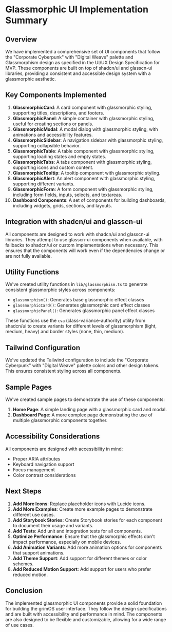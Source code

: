 # Glassmorphic UI Implementation Summary

## Overview

We have implemented a comprehensive set of UI components that follow the "Corporate Cyberpunk" with "Digital Weave" palette and Glassmorphism design as specified in the UI/UX Design Specification for MVP. These components are built on top of shadcn/ui and glasscn-ui libraries, providing a consistent and accessible design system with a glassmorphic aesthetic.

## Key Components Implemented

1. **GlassmorphicCard**: A card component with glassmorphic styling, supporting titles, descriptions, and footers.
2. **GlassmorphicPanel**: A simple container with glassmorphic styling, useful for creating sections or panels.
3. **GlassmorphicModal**: A modal dialog with glassmorphic styling, with animations and accessibility features.
4. **GlassmorphicSidebar**: A navigation sidebar with glassmorphic styling, supporting collapsible behavior.
5. **GlassmorphicTable**: A table component with glassmorphic styling, supporting loading states and empty states.
6. **GlassmorphicTabs**: A tabs component with glassmorphic styling, supporting icons and custom content.
7. **GlassmorphicTooltip**: A tooltip component with glassmorphic styling.
8. **GlassmorphicAlert**: An alert component with glassmorphic styling, supporting different variants.
9. **GlassmorphicForm**: A form component with glassmorphic styling, including form fields, inputs, selects, and textareas.
10. **Dashboard Components**: A set of components for building dashboards, including widgets, grids, sections, and layouts.

## Integration with shadcn/ui and glasscn-ui

All components are designed to work with shadcn/ui and glasscn-ui libraries. They attempt to use glasscn-ui components when available, with fallbacks to shadcn/ui or custom implementations when necessary. This ensures that the components will work even if the dependencies change or are not fully available.

## Utility Functions

We've created utility functions in `lib/glassmorphism.ts` to generate consistent glassmorphic styles across components:

- `glassmorphism()`: Generates base glassmorphic effect classes
- `glassmorphicCard()`: Generates glassmorphic card effect classes
- `glassmorphicPanel()`: Generates glassmorphic panel effect classes

These functions use the `cva` (class-variance-authority) utility from shadcn/ui to create variants for different levels of glassmorphism (light, medium, heavy) and border styles (none, thin, medium).

## Tailwind Configuration

We've updated the Tailwind configuration to include the "Corporate Cyberpunk" with "Digital Weave" palette colors and other design tokens. This ensures consistent styling across all components.

## Sample Pages

We've created sample pages to demonstrate the use of these components:

1. **Home Page**: A simple landing page with a glassmorphic card and modal.
2. **Dashboard Page**: A more complex page demonstrating the use of multiple glassmorphic components together.

## Accessibility Considerations

All components are designed with accessibility in mind:

- Proper ARIA attributes
- Keyboard navigation support
- Focus management
- Color contrast considerations

## Next Steps

1. **Add More Icons**: Replace placeholder icons with Lucide icons.
2. **Add More Examples**: Create more example pages to demonstrate different use cases.
3. **Add Storybook Stories**: Create Storybook stories for each component to document their usage and variants.
4. **Add Tests**: Add unit and integration tests for all components.
5. **Optimize Performance**: Ensure that the glassmorphic effects don't impact performance, especially on mobile devices.
6. **Add Animation Variants**: Add more animation options for components that support animations.
7. **Add Theme Support**: Add support for different themes or color schemes.
8. **Add Reduced Motion Support**: Add support for users who prefer reduced motion.

## Conclusion

The implemented glassmorphic UI components provide a solid foundation for building the grimOS user interface. They follow the design specifications and are built with accessibility and performance in mind. The components are also designed to be flexible and customizable, allowing for a wide range of use cases.